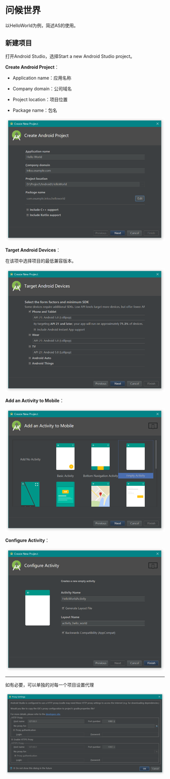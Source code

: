 # 问候世界

以HelloWorld为例，简述AS的使用。

## 新建项目

打开Android Studio，选择Start a new Android Studio project。

**Create Android Project**：

* Application name：应用名称

* Company domain：公司域名

* Project location：项目位置

* Package name：包名

![](pic/1/Create1.png)

**Target Android Devices**：

在该项中选择项目的最低兼容版本。

![](pic/1/Create2.png)

**Add an Activity to Mobile**：

![](pic/1/Create3.png)

**Configure Activity**：

![](pic/1/Create4.png)

---

如有必要，可以单独的对每一个项目设置代理

![](pic/1/Create5.png)